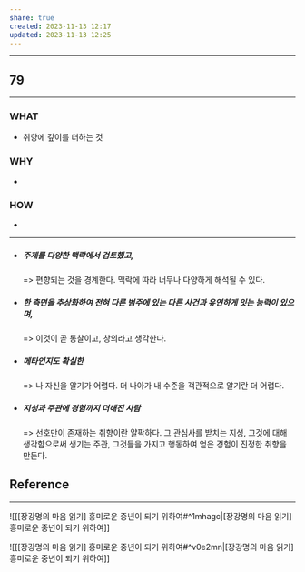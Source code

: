 ```yaml
---
share: true
created: 2023-11-13 12:17
updated: 2023-11-13 12:25
---
```


---
## 79
---
### WHAT
- 취향에 깊이를 더하는 것
### WHY
- 
### HOW
- 
---
- ##### 주제를 다양한 맥락에서 검토했고,
  => 
  편향되는 것을 경계한다.
  맥락에 따라 너무나 다양하게 해석될 수 있다.
- ##### 한 측면을 추상화하여 전혀 다른 범주에 있는 다른 사건과 유연하게 잇는 능력이 있으며,
  => 
  이것이 곧 통찰이고, 창의라고 생각한다.
- ##### 메타인지도 확실한
  =>
  나 자신을 알기가 어렵다.
  더 나아가 내 수준을 객관적으로 알기란 더 어렵다.
- ##### 지성과 주관에 경험까지 더해진 사람
  =>
  선호만이 존재하는 취향이란 얄팍하다.
  그 관심사를 받치는 지성, 그것에 대해 생각함으로써 생기는 주관, 
  그것들을 가지고 행동하여 얻은 경험이
  진정한 취향을 만든다.  


## Reference
---
![[[장강명의 마음 읽기] 흥미로운 중년이 되기 위하여#^1mhagc|[장강명의 마음 읽기] 흥미로운 중년이 되기 위하여]]

![[[장강명의 마음 읽기] 흥미로운 중년이 되기 위하여#^v0e2mn|[장강명의 마음 읽기] 흥미로운 중년이 되기 위하여]]

